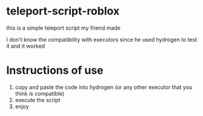 # teleport-script-roblox
this is a simple teleport script my friend made

I don't know the compatibility with executors since he used hydrogen to test it and it worked
# Instructions of use
1. copy and paste the code into hydrogen (or any other executor that you think is compatible)
2. execute the script
3. enjoy
